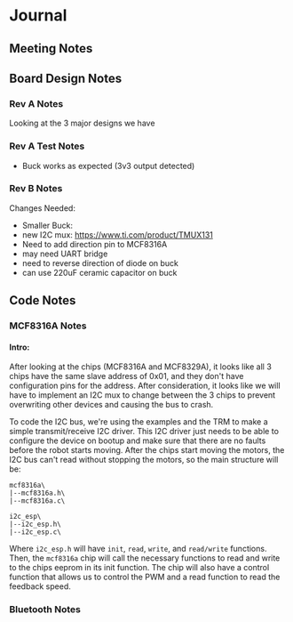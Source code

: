 # Journal

## Meeting Notes

## Board Design Notes

### Rev A Notes

Looking at the 3 major designs we have 

### Rev A Test Notes

- Buck works as expected (3v3 output detected)

### Rev B Notes

Changes Needed:
- Smaller Buck: 
- new I2C mux: https://www.ti.com/product/TMUX131
- Need to add direction pin to MCF8316A
- may need UART bridge
- need to reverse direction of diode on buck
- can use 220uF ceramic capacitor on buck



## Code Notes

### MCF8316A Notes

#### Intro:

After looking at the chips (MCF8316A and MCF8329A), it looks like all 3 chips have the same slave address of 0x01, and they don't have configuration pins for the address. After consideration, it looks like we will have to implement an I2C mux to change between the 3 chips to prevent overwriting other devices and causing the bus to crash. 

To code the I2C bus, we're using the examples and the TRM to make a simple transmit/receive I2C driver. This I2C driver just needs to be able to configure the device on bootup and make sure that there are no faults before the robot starts moving. After the chips start moving the motors, the I2C bus can't read without stopping the motors, so the main structure will be:
```
mcf8316a\
|--mcf8316a.h\
|--mcf8316a.c\

i2c_esp\
|--i2c_esp.h\
|--i2c_esp.c\
```
Where `i2c_esp.h` will have `init`, `read`, `write`, and `read/write` functions. Then, the `mcf8316a` chip will call the necessary functions to read and write to the chips eeprom in its init function. The chip will also have a control function that allows us to control the PWM and a read function to read the feedback speed.

### Bluetooth Notes

